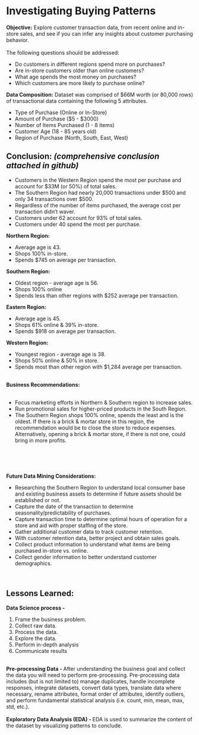 # Investigating Buying Patterns
 
<b>Objective:</b> Explore customer transaction data, from recent online and in-store sales, and see if you can infer any insights about customer purchasing behavior.<br><br>
The following questions should be addressed: <br>
<ul>
	<li>Do customers in different regions spend more on purchases?</li>
 	<li>Are in-store customers older than online customers?</li>
	<li>What age spends the most money on purchases?</li>
  <li>Which customers are more likely to purchase online?</li>
</ul>

<b>Data Composition:</b> Dataset was comprised of $66M worth (or 80,000 rows) of transactional data containing the following 5 attributes. 
<ul>
	<li>Type of Purchase (Online or In-Store)</li>
 	<li>Amount of Purchase ($5 - $3000)</li>
	<li>Number of Items Purchased (1 - 8 items)</li>
  <li>Customer Age (18 - 85 years old)</li>
 	<li>Region of Purchase (North, South, East, West)</li>
</ul>

## <b>Conclusion:</b> <em><b> (comprehensive conclusion attached in github)</em></b>
<ul>
	<li>Customers in the Western Region spend the most per purchase and account for $33M (or 50%) of total sales.</li>
	<li>The Southern Region had nearly 20,000 transactions under $500 and only 34 transactions over $500.</li>
	<li>Regardless of the number of items purchased, the average cost per transaction didn’t waver.</li>
  <li>Customers under 62 account for 93% of total sales.</li>
  <li>Customers under 40 spend the most per purchase.</li>
</ul>
<b>Northern Region:</b><ul>
	<li>Average age is 43.</li>
	<li>Shops 100% in-store.</li>
	<li>Spends $745 on average per transaction.</li>
</ul>
<b>Southern Region:</b>
<ul>
	<li>Oldest region - average age is 56.</li>
	<li>Shops 100% online</li>
	<li>Spends less than other regions with $252 average per transaction. </li>
</ul>
<b>Eastern Region:</b>
<ul>
	<li>Average age is 45.</li>
	<li>Shops 61% online & 39% in-store.</li>
	<li>Spends $918 on average per transaction.</li>
</ul>
<b>Western Region:</b>
<ul>
	<li>Youngest region - average age is 38.</li>
	<li>Shops 50% online & 50% in store.</li>
	<li>Spends most than other region with $1,284 average per transaction.</li>
</ul>
<br>
<b>Business Recommendations:</b><br> <br>
<ul>
  <li>Focus marketing efforts in Northern & Southern region to increase sales. </li>
  <li>Run promotional sales for higher-priced products in the South Region.</li>
  <li>The Southern Region shops 100% online, spends the least and is the oldest. If there is a brick & mortar store in this region, the recommendation would be to close the store to reduce expenses. Alternatively, opening a brick & mortar store, if there is not one, could bring in more profits.</li>
</ul>
<br>
<br><br>

<b>Future Data Mining Considerations:</b><br>

<ul>
  <li>Researching the Southern Region to understand local consumer base and existing business assets to determine if future assets should be established or not.</li>
  <li>Capture the date of the transaction to determine seasonality/predictability of purchases.</li>
  <li>Capture transaction time to determine optimal hours of operation for a store and aid with proper staffing of the store.</li>
  <li>Gather additional customer data to track customer retention.</li>
  <li>With customer retention data, better project and obtain sales goals.</li> 
  <li>Collect product information to understand what items are being purchased in-store vs. online.</li>
  <li>Collect gender information to better understand customer demographics.</li>
 </ul>
<br>

## Lessons Learned:

<b>Data Science process -</b>
<ol>
  <li>Frame the business problem.</li> 
  <li>Collect raw data.</li>
  <li>Process the data.</li>
  <li>Explore the data.</li>
  <li>Perform in-depth analysis</li>
  <li>Communicate results</li>
 </ol> 
<br> 
<b>Pre-processing Data - </b> After understanding the business goal and collect the data you will need to perform pre-processing. Pre-processing data includes (but is not limited to) manage duplicates, handle incomplete responses, integrate datasets, convert data types, translate data where necessary, rename attributes, format order of attributes, identify outliers, and perform fundamental statistical analysis (i.e. count, min, mean, max, std, etc.).
<br><br>
<b>Exploratory Data Analysis (EDA) - </b> EDA is used to summarize the content of the dataset by visualizing patterns to conclude.  
